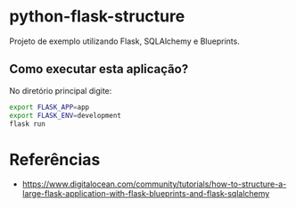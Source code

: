 # python-flask-structure

Projeto de exemplo utilizando Flask, SQLAlchemy e Blueprints.

## Como executar esta aplicação?

No diretório principal digite:

```bash
export FLASK_APP=app
export FLASK_ENV=development
flask run
```

# Referências

- https://www.digitalocean.com/community/tutorials/how-to-structure-a-large-flask-application-with-flask-blueprints-and-flask-sqlalchemy